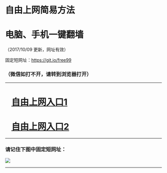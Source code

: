﻿# 自由上网简易方法

# 电脑、手机一键翻墙

（2017/10/09 更新，网址有效）

固定短网址：https://git.io/free99

### （微信如打不开，请转到浏览器打开）


***





# &nbsp;&nbsp; <a href="http://ft223881558.fwq-tz-1001.info/fwqtz01.html?t=100900113221 " target="_blank">自由上网入口1</a>
# &nbsp;&nbsp; <a href="http://ft1487611355.fwq-tz-1002.info/fwqtz02.html?t=10090015472 " target="_blank">自由上网入口2</a>
***

### 请记住下图中固定短网址：

<img src="https://s3-us-west-2.amazonaws.com/fwq-1001/yjfq-20170905okok.png" /> 


***

